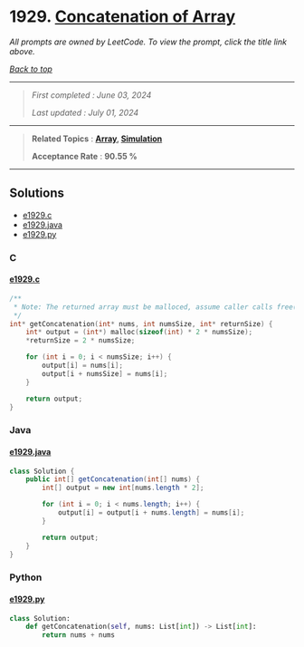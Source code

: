 # 1929. [Concatenation of Array](<https://leetcode.com/problems/concatenation-of-array>)

*All prompts are owned by LeetCode. To view the prompt, click the title link above.*

*[Back to top](<../README.md>)*

------

> *First completed : June 03, 2024*
>
> *Last updated : July 01, 2024*

------

> **Related Topics** : **[Array](<by_topic/Array.md>), [Simulation](<by_topic/Simulation.md>)**
>
> **Acceptance Rate** : **90.55 %**

------

## Solutions

- [e1929.c](<../my-submissions/e1929.c>)
- [e1929.java](<../my-submissions/e1929.java>)
- [e1929.py](<../my-submissions/e1929.py>)
### C
#### [e1929.c](<../my-submissions/e1929.c>)
```C
/**
 * Note: The returned array must be malloced, assume caller calls free().
 */
int* getConcatenation(int* nums, int numsSize, int* returnSize) {
    int* output = (int*) malloc(sizeof(int) * 2 * numsSize);
    *returnSize = 2 * numsSize;

    for (int i = 0; i < numsSize; i++) {
        output[i] = nums[i];
        output[i + numsSize] = nums[i];
    }

    return output;
}
```

### Java
#### [e1929.java](<../my-submissions/e1929.java>)
```Java
class Solution {
    public int[] getConcatenation(int[] nums) {
        int[] output = new int[nums.length * 2];

        for (int i = 0; i < nums.length; i++) {
            output[i] = output[i + nums.length] = nums[i];
        }

        return output;
    }
}
```

### Python
#### [e1929.py](<../my-submissions/e1929.py>)
```Python
class Solution:
    def getConcatenation(self, nums: List[int]) -> List[int]:
        return nums + nums
```

